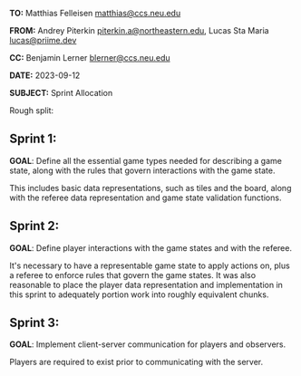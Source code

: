 **TO:** Matthias Felleisen <matthias@ccs.neu.edu>

**FROM:** Andrey Piterkin <piterkin.a@northeastern.edu>, Lucas Sta Maria
<lucas@priime.dev>

**CC:** Benjamin Lerner <blerner@ccs.neu.edu>

**DATE:** 2023-09-12

**SUBJECT:** Sprint Allocation

Rough split:

## Sprint 1:

**GOAL**: Define all the essential game types needed for describing a
game state, along with the rules that govern interactions with the game
state.

This includes basic data representations, such as tiles and the board,
along with the referee data representation and game state validation
functions.

## Sprint 2:

**GOAL**: Define player interactions with the game states and with the
referee.

It's necessary to have a representable game state to apply actions on,
plus a referee to enforce rules that govern the game states. It was also
reasonable to place the player data representation and implementation in
this sprint to adequately portion work into roughly equivalent chunks.

## Sprint 3:

**GOAL**: Implement client-server communication for players and
observers.

Players are required to exist prior to communicating with the server. 

